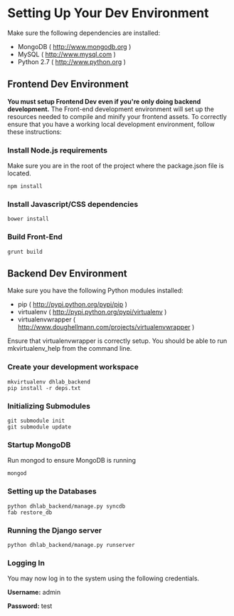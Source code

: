 # Setting Up Your Dev Environment

Make sure the following dependencies are installed:

- MongoDB ( http://www.mongodb.org )
- MySQL ( http://www.mysql.com )
- Python 2.7 ( http://www.python.org )

## Frontend Dev Environment

**You must setup Frontend Dev even if you're only doing backend development.**
The Front-end development environment will set up the resources needed to compile
and minify your frontend assets. To correctly ensure that you have a working local
development environment, follow these instructions:

### Install Node.js requirements

Make sure you are in the root of the project where the package.json file is located.

    npm install

### Install Javascript/CSS dependencies

    bower install

### Build Front-End

    grunt build

## Backend Dev Environment

Make sure you have the following Python modules installed:

- pip ( http://pypi.python.org/pypi/pip )
- virtualenv ( http://pypi.python.org/pypi/virtualenv )
- virtualenvwrapper ( http://www.doughellmann.com/projects/virtualenvwrapper )

Ensure that virtualenvwrapper is correctly setup. You should be able to run
mkvirtualenv_help from the command line.

### Create your development workspace

    mkvirtualenv dhlab_backend
    pip install -r deps.txt

### Initializing Submodules

    git submodule init
    git submodule update

### Startup MongoDB

Run mongod to ensure MongoDB is running

    mongod

### Setting up the Databases

    python dhlab_backend/manage.py syncdb
    fab restore_db

### Running the Django server

    python dhlab_backend/manage.py runserver

### Logging In

You may now log in to the system using the following credentials.

**Username:** admin

**Password:** test

